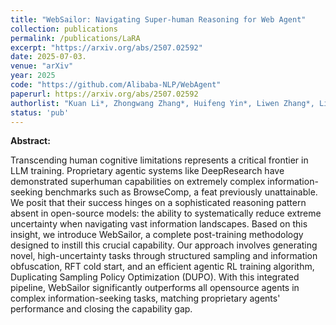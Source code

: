```yaml
---
title: "WebSailor: Navigating Super-human Reasoning for Web Agent"
collection: publications
permalink: /publications/LaRA
excerpt: "https://arxiv.org/abs/2507.02592"
date: 2025-07-03.
venue: "arXiv"
year: 2025
code: "https://github.com/Alibaba-NLP/WebAgent"
paperurl: https://arxiv.org/abs/2507.02592
authorlist: "Kuan Li*, Zhongwang Zhang*, Huifeng Yin*, Liwen Zhang*, Litu Ou*, Jialong Wu, Wenbiao Yin, Baixuan Li, Zhengwei Tao, Xinyu Wang, Weizhou Shen, Junkai Zhang, Dingchu Zhang, Xixi Wu, Yong Jiang, Ming Yan, Pengjun Xie, Fei Huang, Jingren Zhou"
status: 'pub'
---
```

**Abstract:**

Transcending human cognitive limitations represents a critical frontier in LLM training. Proprietary agentic systems like DeepResearch have demonstrated superhuman capabilities on extremely complex information-seeking benchmarks such as BrowseComp, a feat previously unattainable. We posit that their success hinges on a sophisticated reasoning pattern absent in open-source models: the ability to systematically reduce extreme uncertainty when navigating vast information landscapes. Based on this insight, we introduce WebSailor, a complete post-training methodology designed to instill this crucial capability. Our approach involves generating novel, high-uncertainty tasks through structured sampling and information obfuscation, RFT cold start, and an efficient agentic RL training algorithm, Duplicating Sampling Policy Optimization (DUPO). With this integrated pipeline, WebSailor significantly outperforms all opensource agents in complex information-seeking tasks, matching proprietary agents' performance and closing the capability gap.

